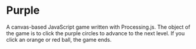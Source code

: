 # Purple

A canvas-based JavaScript game written with Processing.js. The object of the game is to click the purple circles to advance to the next level. If you click an orange or red ball, the game ends.
